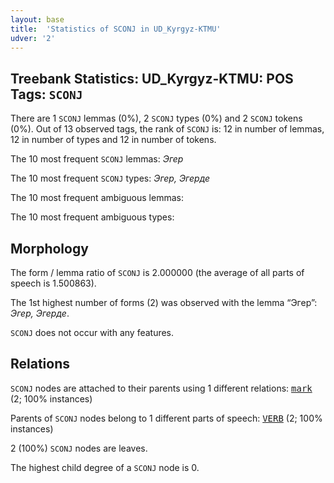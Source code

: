```yaml
---
layout: base
title:  'Statistics of SCONJ in UD_Kyrgyz-KTMU'
udver: '2'
---
```


## Treebank Statistics: UD_Kyrgyz-KTMU: POS Tags: `SCONJ`

There are 1 `SCONJ` lemmas (0%), 2 `SCONJ` types (0%) and 2 `SCONJ` tokens (0%).
Out of 13 observed tags, the rank of `SCONJ` is: 12 in number of lemmas, 12 in number of types and 12 in number of tokens.

The 10 most frequent `SCONJ` lemmas: <em>Эгер</em>

The 10 most frequent `SCONJ` types:  <em>Эгер, Эгерде</em>

The 10 most frequent ambiguous lemmas: 

The 10 most frequent ambiguous types:  



## Morphology

The form / lemma ratio of `SCONJ` is 2.000000 (the average of all parts of speech is 1.500863).

The 1st highest number of forms (2) was observed with the lemma “Эгер”: <em>Эгер, Эгерде</em>.

`SCONJ` does not occur with any features.


## Relations

`SCONJ` nodes are attached to their parents using 1 different relations: <tt><a href="ky_ktmu-dep-mark.html">mark</a></tt> (2; 100% instances)

Parents of `SCONJ` nodes belong to 1 different parts of speech: <tt><a href="ky_ktmu-pos-VERB.html">VERB</a></tt> (2; 100% instances)

2 (100%) `SCONJ` nodes are leaves.

The highest child degree of a `SCONJ` node is 0.

